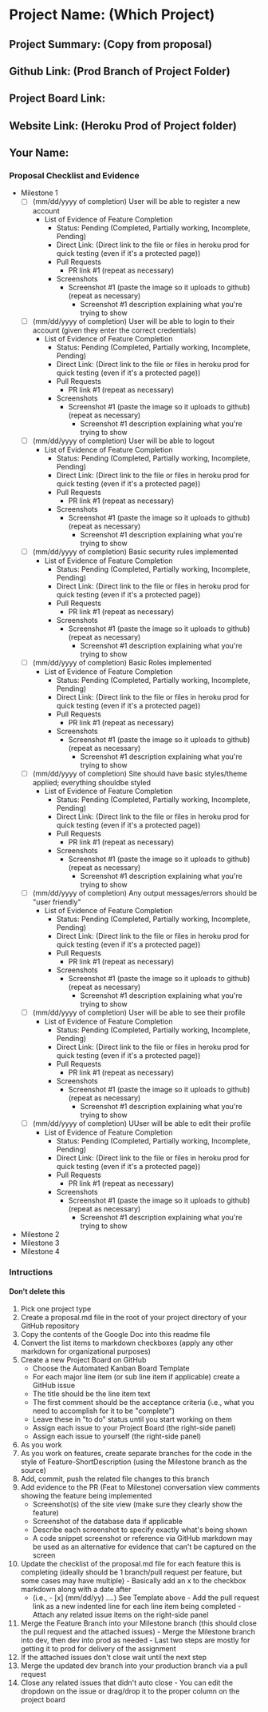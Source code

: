 # Project Name: (Which Project)
## Project Summary: (Copy from proposal)
## Github Link: (Prod Branch of Project Folder)
## Project Board Link: 
## Website Link: (Heroku Prod of Project folder)
## Your Name:

<!--
### Line item / Feature template (use this for each bullet point)
#### Don't delete this

- [ ] \(mm/dd/yyyy of completion) Feature Title (from the proposal bullet point, if it's a sub-point indent it properly)
  -  List of Evidence of Feature Completion
    - Status: Pending (Completed, Partially working, Incomplete, Pending)
    - Direct Link: (Direct link to the file or files in heroku prod for quick testing (even if it's a protected page))
    - Pull Requests
      - PR link #1 (repeat as necessary)
    - Screenshots
      - Screenshot #1 (paste the image so it uploads to github) (repeat as necessary)
        - Screenshot #1 description explaining what you're trying to show
### End Line item / Feature Template
--> 
### Proposal Checklist and Evidence

- Milestone 1
    - [ ] \(mm/dd/yyyy of completion) User will be able to register a new account
         -  List of Evidence of Feature Completion
            - Status: Pending (Completed, Partially working, Incomplete, Pending)
            - Direct Link: (Direct link to the file or files in heroku prod for quick testing (even if it's a protected page))
             - Pull Requests
                - PR link #1 (repeat as necessary)
             - Screenshots
                 - Screenshot #1 (paste the image so it uploads to github) (repeat as necessary)
                    - Screenshot #1 description explaining what you're trying to show
    - [ ] \(mm/dd/yyyy of completion) User will be able to login to their account (given they enter the correct credentials)
         -  List of Evidence of Feature Completion
            - Status: Pending (Completed, Partially working, Incomplete, Pending)
            - Direct Link: (Direct link to the file or files in heroku prod for quick testing (even if it's a protected page))
             - Pull Requests
                - PR link #1 (repeat as necessary)
             - Screenshots
                 - Screenshot #1 (paste the image so it uploads to github) (repeat as necessary)
                    - Screenshot #1 description explaining what you're trying to show
    - [ ] \(mm/dd/yyyy of completion) User will be able to logout
         -  List of Evidence of Feature Completion
            - Status: Pending (Completed, Partially working, Incomplete, Pending)
            - Direct Link: (Direct link to the file or files in heroku prod for quick testing (even if it's a protected page))
             - Pull Requests
                - PR link #1 (repeat as necessary)
             - Screenshots
                 - Screenshot #1 (paste the image so it uploads to github) (repeat as necessary)
                    - Screenshot #1 description explaining what you're trying to show
    - [ ] \(mm/dd/yyyy of completion) Basic security rules implemented
         -  List of Evidence of Feature Completion
            - Status: Pending (Completed, Partially working, Incomplete, Pending)
            - Direct Link: (Direct link to the file or files in heroku prod for quick testing (even if it's a protected page))
             - Pull Requests
                - PR link #1 (repeat as necessary)
             - Screenshots
                 - Screenshot #1 (paste the image so it uploads to github) (repeat as necessary)
                    - Screenshot #1 description explaining what you're trying to show
    - [ ] \(mm/dd/yyyy of completion) Basic Roles implemented
         -  List of Evidence of Feature Completion
            - Status: Pending (Completed, Partially working, Incomplete, Pending)
            - Direct Link: (Direct link to the file or files in heroku prod for quick testing (even if it's a protected page))
             - Pull Requests
                - PR link #1 (repeat as necessary)
             - Screenshots
                 - Screenshot #1 (paste the image so it uploads to github) (repeat as necessary)
                    - Screenshot #1 description explaining what you're trying to show
    - [ ] \(mm/dd/yyyy of completion) Site should have basic styles/theme applied; everything shouldbe styled
         -  List of Evidence of Feature Completion
            - Status: Pending (Completed, Partially working, Incomplete, Pending)
            - Direct Link: (Direct link to the file or files in heroku prod for quick testing (even if it's a protected page))
             - Pull Requests
                - PR link #1 (repeat as necessary)
             - Screenshots
                 - Screenshot #1 (paste the image so it uploads to github) (repeat as necessary)
                    - Screenshot #1 description explaining what you're trying to show
    - [ ] \(mm/dd/yyyy of completion) Any output messages/errors should be "user friendly"
         -  List of Evidence of Feature Completion
            - Status: Pending (Completed, Partially working, Incomplete, Pending)
            - Direct Link: (Direct link to the file or files in heroku prod for quick testing (even if it's a protected page))
             - Pull Requests
                - PR link #1 (repeat as necessary)
             - Screenshots
                 - Screenshot #1 (paste the image so it uploads to github) (repeat as necessary)
                    - Screenshot #1 description explaining what you're trying to show
    - [ ] \(mm/dd/yyyy of completion) User will be able to see their profile
         -  List of Evidence of Feature Completion
            - Status: Pending (Completed, Partially working, Incomplete, Pending)
            - Direct Link: (Direct link to the file or files in heroku prod for quick testing (even if it's a protected page))
             - Pull Requests
                - PR link #1 (repeat as necessary)
             - Screenshots
                 - Screenshot #1 (paste the image so it uploads to github) (repeat as necessary)
                    - Screenshot #1 description explaining what you're trying to show
    - [ ] \(mm/dd/yyyy of completion) UUser will be able to edit their profile
         -  List of Evidence of Feature Completion
            - Status: Pending (Completed, Partially working, Incomplete, Pending)
            - Direct Link: (Direct link to the file or files in heroku prod for quick testing (even if it's a protected page))
             - Pull Requests
                - PR link #1 (repeat as necessary)
             - Screenshots
                 - Screenshot #1 (paste the image so it uploads to github) (repeat as necessary)
                    - Screenshot #1 description explaining what you're trying to show

                    
- Milestone 2
- Milestone 3
- Milestone 4
### Intructions
#### Don't delete this
1. Pick one project type
2. Create a proposal.md file in the root of your project directory of your GitHub repository
3. Copy the contents of the Google Doc into this readme file
4. Convert the list items to markdown checkboxes (apply any other markdown for organizational purposes)
5. Create a new Project Board on GitHub
   - Choose the Automated Kanban Board Template
   - For each major line item (or sub line item if applicable) create a GitHub issue
   - The title should be the line item text
   - The first comment should be the acceptance criteria (i.e., what you need to accomplish for it to be "complete")
   - Leave these in "to do" status until you start working on them
   - Assign each issue to your Project Board (the right-side panel)
   - Assign each issue to yourself (the right-side panel)
6. As you work
  1. As you work on features, create separate branches for the code in the style of Feature-ShortDescription (using the Milestone branch as the source)
  2. Add, commit, push the related file changes to this branch
  3. Add evidence to the PR (Feat to Milestone) conversation view comments showing the feature being implemented
     - Screenshot(s) of the site view (make sure they clearly show the feature)
     - Screenshot of the database data if applicable
     - Describe each screenshot to specify exactly what's being shown
     - A code snippet screenshot or reference via GitHub markdown may be used as an alternative for evidence that can't be captured on the screen
  4. Update the checklist of the proposal.md file for each feature this is completing (ideally should be 1 branch/pull request per feature, but some cases may have multiple)
    - Basically add an x to the checkbox markdown along with a date after
      - (i.e.,   - [x] (mm/dd/yy) ....) See Template above
    - Add the pull request link as a new indented line for each line item being completed
    - Attach any related issue items on the right-side panel
  5. Merge the Feature Branch into your Milestone branch (this should close the pull request and the attached issues)
    - Merge the Milestone branch into dev, then dev into prod as needed
    - Last two steps are mostly for getting it to prod for delivery of the assignment 
  7. If the attached issues don't close wait until the next step
  8. Merge the updated dev branch into your production branch via a pull request
  9. Close any related issues that didn't auto close
    - You can edit the dropdown on the issue or drag/drop it to the proper column on the project board